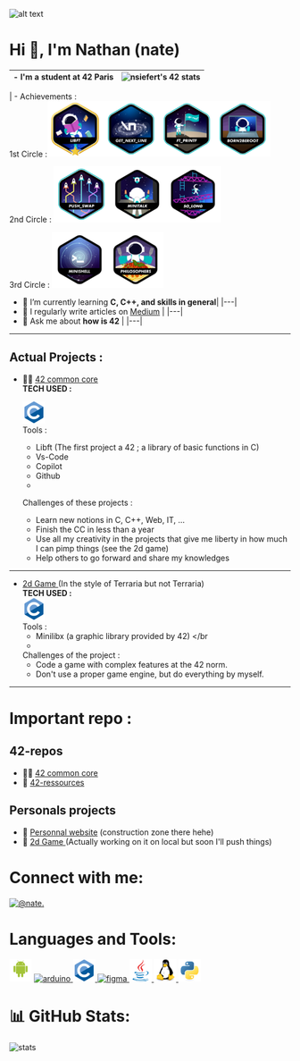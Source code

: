 ![alt text](https://github.com/NateSief/stock/blob/main/luffyg5.png?raw=true)

# Hi 👋, I'm Nathan (nate)

| - I'm a student at 42 Paris | <img src="https://badge.mediaplus.ma/starryblue/nsiefert?1337Badge=off&UM6P=off" alt="nsiefert's 42 stats"/> |
|---|---|

| - Achievements :  
1st Circle :<img src="./badges/libftm.png"  title="Libft: 125/100" length="100" width="100"><img src="./badges/get_next_linee.png"  title="GNL: 100/100" length="100" width="100"><img src="./badges/ft_printfe.png"  title="Ft-printf: 100/100" length="100" width="100"><img src="./badges/born2beroote.png"  title="B2B: 110/100" length="100" width="100">

2nd Circle : <img src="./badges/push_swape.png"  title="Push-swap: 83/100" length="100" width="100"><img src="./badges/minitalkn.png"  title="Minitalk: en cours" length="100" width="100"><img src="./badges/so_longn.png"  title="So-long : en cours" length="100" width="100"> 

3rd Circle : <img src="./badges/minishelln.png"  title="Minishell : a venir" length="100" width="100"><img src="./badges/philosophersn.png"  title="Philosophers : a venir" length="100" width="100">
- 🌱 I’m currently learning **C, C++, and skills in general**| 
|---|
- 📝 I regularly write articles on [Medium](https://medium.com/@nate.) |
|---|
- 💬 Ask me about **how is 42** |
|---|
<!--- - 👨‍💻 All of my projects are available at [https://natesief.github.io/portfolio](https://natesief.github.io/portfolio) -->
---
## Actual Projects :
- 👨‍💻 [42 common core](https://github.com/NateSief/42-paris.git)</br>
  **TECH USED :**

  <img src="https://raw.githubusercontent.com/devicons/devicon/master/icons/c/c-original.svg" alt="c" width="40" height="40"/> </br>
  Tools :
  - Libft (The first project a 42 ; a library of basic functions in C)
  - Vs-Code
  - Copilot
  - Github
  - 
  Challenges of these projects :
  - Learn new notions in C, C++, Web, IT, ...
  - Finish the CC in less than a year
  - Use all my creativity in the projects that give me liberty in how much I can pimp things (see the 2d game)
  - Help others to go forward and share my knowledges
---
- [2d Game ](https://github.com/NateSief/so_long.git) (In the style of Terraria but not Terraria)</br> 
  **TECH USED :**  
  <img src="https://raw.githubusercontent.com/devicons/devicon/master/icons/c/c-original.svg" alt="c" width="40" height="40"/> </br>
  Tools : 
  - Minilibx (a graphic library provided by 42) </br
  - 
  Challenges of the project :
  - Code a game with complex features at the 42 norm.
  - Don't use a proper game engine, but do everything by myself.

---

# Important repo : 
## 42-repos

- 👨‍💻 [42 common core](https://github.com/NateSief/42-paris.git) </br>
- 📖 [42-ressources](https://github.com/NateSief/42-ressources) </br>

## Personals projects
- 🚧 [Personnal website]() (construction zone there hehe)
- 👾 [2d Game ](https://github.com/NateSief/so_long.git) (Actually working on it on local but soon I'll push things)


# Connect with me:
<p align="left">
<a href="https://medium.com/@nate." target="blank"><img align="center" src="https://raw.githubusercontent.com/rahuldkjain/github-profile-readme-generator/master/src/images/icons/Social/medium.svg" alt="@nate." height="60" width="80" /></a>
</p>

# Languages and Tools:
<p align="left"> <a href="https://developer.android.com" target="_blank" rel="noreferrer"> <img src="https://raw.githubusercontent.com/devicons/devicon/master/icons/android/android-original-wordmark.svg" alt="android" width="40" height="40"/></a>  <a href="https://www.arduino.cc/" target="_blank" rel="noreferrer"> <img src="https://cdn.worldvectorlogo.com/logos/arduino-1.svg" alt="arduino" width="40" height="40"/> </a> 
<a href="https://www.cprogramming.com/" target="_blank" rel="noreferrer"> <img src="https://raw.githubusercontent.com/devicons/devicon/master/icons/c/c-original.svg" alt="c" width="40" height="40"/> </a>
<a href="https://www.figma.com/" target="_blank" rel="noreferrer"> <img src="https://www.vectorlogo.zone/logos/figma/figma-icon.svg" alt="figma" width="40" height="40"/> </a>  
<a href="https://www.java.com" target="_blank" rel="noreferrer"> <img src="https://raw.githubusercontent.com/devicons/devicon/master/icons/java/java-original.svg" alt="java" width="40" height="40"/> </a>
<a href="https://www.linux.org/" target="_blank" rel="noreferrer"> <img src="https://raw.githubusercontent.com/devicons/devicon/master/icons/linux/linux-original.svg" alt="linux" width="40" height="40"/> </a>
<a href="https://www.python.org" target="_blank" rel="noreferrer"> <img src="https://raw.githubusercontent.com/devicons/devicon/master/icons/python/python-original.svg" alt="python" width="40" height="40"/> </a>
</p>

# 📊 GitHub Stats:
![stats](https://github-readme-streak-stats.herokuapp.com/?user=nate.sief&theme=dark&hide_border=false)<br/>
